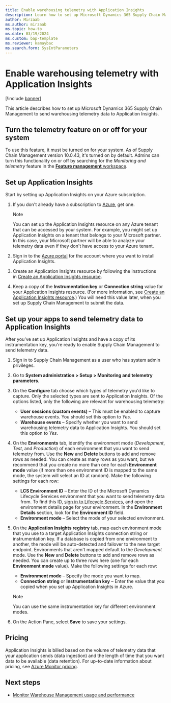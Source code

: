 ```yaml
---
title: Enable warehousing telemetry with Application Insights
description: Learn how to set up Microsoft Dynamics 365 Supply Chain Management to send warehousing telemetry data to Application Insights.
author: Mirzaab
ms.author: mirzaab
ms.topic: how-to
ms.date: 03/19/2024
ms.custom: bap-template
ms.reviewer: kamaybac
ms.search.form: SysIntParameters
---
```


# Enable warehousing telemetry with Application Insights

[!include [banner](../includes/banner.md)]

This article describes how to set up Microsoft Dynamics 365 Supply Chain Management to send warehousing telemetry data to Application Insights.

## Turn the telemetry feature on or off for your system

To use this feature, it must be turned on for your system. As of Supply Chain Management version 10.0.43, it's turned on by default. Admins can turn this functionality on or off by searching for the *Monitoring and telemetry* feature in the [**Feature management** workspace](../../fin-ops-core/fin-ops/get-started/feature-management/feature-management-overview.md).

## Set up Application Insights

Start by setting up Application Insights on your Azure subscription.

1. If you don't already have a subscription to [Azure](https://azure.microsoft.com/), get one.

    > [!NOTE]
    > You can set up the Application Insights resource on any Azure tenant that can be accessed by your system. For example, you might set up Application Insights on a tenant that belongs to your Microsoft partner. In this case, your Microsoft partner will be able to analyze your telemetry data even if they don't have access to your Azure tenant.

1. Sign in to the [Azure portal](https://portal.azure.com/) for the account where you want to install Application Insights.
1. Create an Application Insights resource by following the instructions in [Create an Application Insights resource](/azure/azure-monitor/app/create-new-resource).
1. Keep a copy of the **Instrumentation key** or **Connection string** value for your Application Insights resource. (For more information, see [Create an Application Insights resource](/azure/azure-monitor/app/create-new-resource).) You will need this value later, when you set up Supply Chain Management to submit the data.

## Set up your apps to send telemetry data to Application Insights

After you've set up Application Insights and have a copy of its instrumentation key, you're ready to enable Supply Chain Management to send telemetry data.

1. Sign in to Supply Chain Management as a user who has system admin privileges.
1. Go to **System administration \> Setup \> Monitoring and telemetry parameters**.
1. On the **Configure** tab choose which types of telemetry you'd like to capture. Only the selected types are sent to Application Insights. Of the options listed, only the following are relevant for warehousing telemetry:

    - **User sessions (custom events)** – This must be enabled to capture warehouse events. You should set this option to *Yes*.
    - **Warehouse events** – Specify whether you want to send warehousing telemetry data to Application Insights. You should set this option to *Yes*.

1. On the **Environments** tab, identify the environment mode (*Development*, *Test*, and *Production*) of each environment that you want to send telemetry from. Use the **New** and **Delete** buttons to add and remove rows as needed. You can create as many rows as you want, but we recommend that you create no more than one for each **Environment mode** value (if more than one environment ID is mapped to the same mode, the system will select an ID at random). Make the following settings for each row:

    - **LCS Environment ID** – Enter the ID of the Microsoft Dynamics Lifecycle Services environment that you want to send telemetry data from. To find this ID, [sign in to Lifecycle Services](https://lcs.dynamics.com/Logon/Index), and open the environment details page for your environment. In the **Environment Details** section, look for the **Environment ID** field.
    - **Environment mode** – Select the mode of your selected environment.

1. On the **Application Insights registry** tab, map each environment mode that you use to a target Application Insights connection string or instrumentation key. If a database is copied from one environment to another, the mode will be auto-detected and failover to the new target endpoint. Environments that aren't mapped default to the *Development* mode. Use the **New** and **Delete** buttons to add and remove rows as needed. You can create up to three rows here (one for each **Environment mode** value). Make the following settings for each row:

    - **Environment mode** – Specify the mode you want to map.
    - **Connection string** or **Instrumentation key** – Enter the value that you copied when you set up Application Insights in Azure.

    > [!NOTE]
    > You can use the same instrumentation key for different environment modes.

1. On the Action Pane, select **Save** to save your settings.

## Pricing

Application Insights is billed based on the volume of telemetry data that your application sends (data ingestion) and the length of time that you want data to be available (data retention). For up-to-date information about pricing, see [Azure Monitor pricing](https://azure.microsoft.com/pricing/details/monitor/).

## Next steps

- [Monitor Warehouse Management usage and performance](application-insights-monitor-usage-performance.md)
